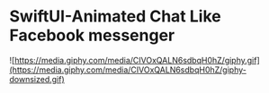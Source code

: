 # SwiftUI-Animated Chat Like Facebook messenger
![https://media.giphy.com/media/CIVOxQALN6sdbqH0hZ/giphy.gif](https://media.giphy.com/media/CIVOxQALN6sdbqH0hZ/giphy-downsized.gif)

